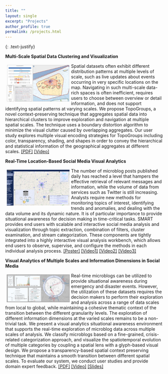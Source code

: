 ```yaml
---
title: ""
layout: single
excerpt: "Projects"
author_profile: true
permalink: /projects.html
---
```


{: .text-justify}

**Multi-Scale Spatial Data Clustering and Visualization**<br>

<div style="float: left;">
<img style="margin: 5px 5px 5px 5px;" src="/images/CHI17-teaser.png" width="200" />
</div>
<div>
<p class="dsp">Spatial datasets often exhibit different distribution patterns at multiple levels of scale, such as live updates about events occurring in very specific locations on the map. Navigating in such multi-scale data-rich spaces is often inefficient, requires users to choose between overview or detail information, and does not support identifying spatial patterns at varying scales. We propose TopoGroups, a novel context-preserving technique that aggregates spatial data into hierarchical clusters to improve exploration and navigation at multiple spatial scales. The technique uses a boundary distortion algorithm to minimize the visual clutter caused by overlapping aggregates. Our user study explores multiple visual encoding strategies for TopoGroups including color, transparency, shading, and shapes in order to convey the hierarchical and statistical information of the geographical aggregates at different scales.
<a href="http://pixel.ecn.purdue.edu:8080/~zhan1486/permanent/CHI17/TopoGroups.pdf">[PDF]</a>
<a href="http://pixel.ecn.purdue.edu:8080/~zhan1486/permanent/CHI17/TopoGroups.mp4">[Video]</a>
</p>
</div>

**Real-Time Location-Based Social Media Visual Analytics**<br>
<div style="float: left;">
<img style="margin: 5px 5px 5px 5px;" src="/images/SMART.png" width="200" />
</div>
<div>
<p class="dsp">The number of microblog posts published daily has reached a level that hampers the effective retrieval of relevant messages and information, while the volume of data from services such as Twitter is still increasing. Analysts require new methods for monitoring topics of interest, identifying trends and anomalies, and dealing with the data volume and its dynamic nature. It is of particular importance to provide situational awareness for decision making in time-critical tasks. SMART provides end users with scalable and interactive social media analysis and visualization
through topic extraction, combination of filters, cluster examination, and stream categorization. These components are tightly integrated into a highly interactive visual analysis workbench, which allows end users to observe, supervise, and configure the methods in each individual analysis process.
<a href="http://pixel.ecn.purdue.edu:8080/~zhan1486/permanent/SMART/SMARTPoster.pdf">[Poster]</a>
<a href="http://pixel.ecn.purdue.edu:8080/~zhan1486/permanent/SMART/SMARTDemo-bostonBombing.wmv">[Video1]</a>
<a href="http://pixel.ecn.purdue.edu:8080/~zhan1486/permanent/SMART/SMARTDemo-HurricaneSandy.wmv">[Video2]</a>
<a href="http://pixel.ecn.purdue.edu:8080/~zhan1486/permanent/SMART/SMARTDemo-SuperBowl.wmv">[Video3]</a>
</p>
</div>

**Visual Analytics of Multiple Scales and Information Dimensions in Social Media**<br>

<img style="float: left; margin: 5px 5px 5px 5px;" src="/images/EV16-teaser.png" width="200" />

<div>
<p class="dsp">Real-time microblogs can be utilized to provide situational awareness during emergency and disaster events. However, the utilization of these datasets requires the decision makers to perform their exploration and analysis across a range of data scales from local to global, while maintaining a cohesive thematic context of the transition between the different granularity levels. The exploration of different information dimensions at the varied scales remains to be a non-trivial task. We present a visual analytics situational awareness environment that supports the real-time exploration of microblog data across multiple scales of analysis. We classify microblogs based on a fine-grained, crisis-related categorization approach, and visualize the spatiotemporal evolution of multiple categories by coupling a spatial lens with a glyph-based visual design. We propose a transparency-based spatial context preserving technique that maintains a smooth transition between different spatial scales. To evaluate our system, we conduct user studies and provide domain expert feedback.
<a href="http://pixel.ecn.purdue.edu:8080/~zhan1486/permanent/EV16/Eurovis16_Microblogs_Zhang_paper.pdf">[PDF]</a>
<a href="http://pixel.ecn.purdue.edu:8080/~zhan1486/permanent/EV16/Eurovis16_Microblogs_Zhang_video.mp4">[Video]</a>
<a href="http://pixel.ecn.purdue.edu:8080/~zhan1486/permanent/EV16/Eurovis16_Microblogs_Zhang_slides.pdf">[Slides]</a>
</p>
</div>